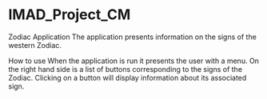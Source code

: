 # IMAD_Project_CM

Zodiac Application
The application presents information on the signs of the western Zodiac.

How to use
When the application is run it presents the user with a menu. On the right hand side is a list of buttons corresponding to the signs of the Zodiac. Clicking on a button will display information about its associated sign.
